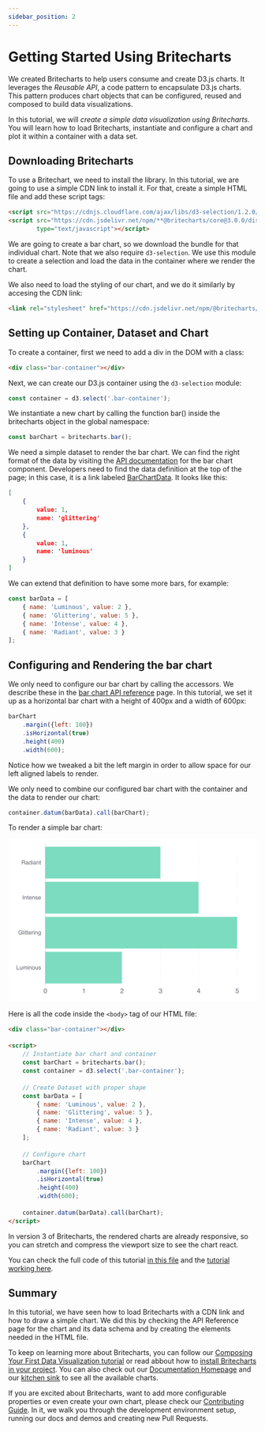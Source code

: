 ```yaml
---
sidebar_position: 2
---
```


# Getting Started Using Britecharts
We created Britecharts to help users consume and create D3.js charts. It leverages the *Reusable API*, a code pattern to encapsulate D3.js charts. This pattern produces chart objects that can be configured, reused and composed to build data visualizations.

In this tutorial, we will *create a simple data visualization using Britecharts*. You will learn how to load Britecharts, instantiate and configure a chart and plot it within a container with a data set.

## Downloading Britecharts
To use a Britechart, we need to install the library. In this tutorial, we are going to use a simple CDN link to install it. For that, create a simple HTML file and add these script tags:

```html
<script src="https://cdnjs.cloudflare.com/ajax/libs/d3-selection/1.2.0/d3-selection.js"></script>
<script src="https://cdn.jsdelivr.net/npm/**@britecharts/core@3.0.0/dist/umd/bar.min.js"
        type="text/javascript"></script>
```
We are going to create a bar chart, so we download the bundle for that individual chart. Note that we also require `d3-selection`. We use this module to create a selection and load the data in the container where we render the chart.

We also need to load the styling of our chart, and we do it similarly by accesing the CDN link:
```html
<link rel="stylesheet" href="https://cdn.jsdelivr.net/npm/@britecharts/core/dist/css/britecharts.min.css" type="text/css" />
```

## Setting up Container, Dataset and Chart
To create a container, first we need to add a div in the DOM with a class:
```html
<div class="bar-container"></div>
```
Next, we can create our D3.js container using the `d3-selection` module:
```js
const container = d3.select('.bar-container');
```

We instantiate a new chart by calling the function bar() inside the britecharts object in the global namespace:
```js
const barChart = britecharts.bar();
```
We need a simple dataset to render the bar chart. We can find the right format of the data by visiting the [API documentation][barChartAPI] for the bar chart component. Developers need to find the data definition at the top of the page; in this case, it is a link labeled [BarChartData][barChartDataSchema]. It looks like this:
```json
[
    {
        value: 1,
        name: 'glittering'
    },
    {
        value: 1,
        name: 'luminous'
    }
]
```
We can extend that definition to have some more bars, for example:
```js
const barData = [
    { name: 'Luminous', value: 2 },
    { name: 'Glittering', value: 5 },
    { name: 'Intense', value: 4 },
    { name: 'Radiant', value: 3 }
];
```

## Configuring and Rendering the bar chart
We only need to configure our bar chart by calling the accessors. We describe these in the [bar chart API reference][barChartAPI] page. In this tutorial, we set it up as a horizontal bar chart with a height of 400px and a width of 600px:
```js
barChart
    .margin({left: 100})
    .isHorizontal(true)
    .height(400)
    .width(600);
```
Notice how we tweaked a bit the left margin in order to allow space for our left aligned labels to render.

We only need to combine our configured bar chart with the container and the data to render our chart:
```js
container.datum(barData).call(barChart);
```
To render a simple bar chart:

![Simple Bar Chart][barChartImg]

Here is all the code inside the `<body>` tag of our HTML file:
```html
<div class="bar-container"></div>

<script>
    // Instantiate bar chart and container
    const barChart = britecharts.bar();
    const container = d3.select('.bar-container');

    // Create Dataset with proper shape
    const barData = [
        { name: 'Luminous', value: 2 },
        { name: 'Glittering', value: 5 },
        { name: 'Intense', value: 4 },
        { name: 'Radiant', value: 3 }
    ];

    // Configure chart
    barChart
        .margin({left: 100})
        .isHorizontal(true)
        .height(400)
        .width(600);

    container.datum(barData).call(barChart);
</script>
```
In version 3 of Britecharts, the rendered charts are already responsive, so you can stretch and compress the viewport size to see the chart react.

You can check the full code of this tutorial [in this file][simpleBarChartTutorialHTML] and the [tutorial working here][simpleBarChartTutorial].

## Summary
In this tutorial, we have seen how to load Britecharts with a CDN link and how to draw a simple chart. We did this by checking the API Reference page for the chart and its data schema and by creating the elements needed in the HTML file.

To keep on learning more about Britecharts, you can follow our [Composing Your First Data Visualization tutorial][composingDataviz] or read abbout how to [install Britecharts in your project][installingBritecharts]. You can also check out our [Documentation Homepage][home] and our [kitchen sink][demos] to see all the available charts.

If you are excited about Britecharts, want to add more configurable properties or even create your own chart, please check our [Contributing Guide][contribute]. In it, we walk you through the development environment setup, running our docs and demos and creating new Pull Requests.

[home]: http://britecharts.github.io/britecharts/
[demos]: **/tutorial-kitchen-sink.html
[contribute]: https://github.com/britecharts/britecharts/blob/master/.github/CONTRIBUTING.md
[barChartAPI]: **/module-Bar.html
[barChartDataSchema]: **/global.html#BarChartData
[barChartImg]: https://raw.githubusercontent.com/britecharts/britecharts/master/packages/docs/static/img/tutorial/simple-bar-chart.png
[simpleBarChartTutorialHTML]: https://github.com/britecharts/britecharts/blob/master/packages/docs/docs/tutorials/html/tutorial-simple-bar-chart.html
[simpleBarChartTutorial]: **/tutorial-simple-bar-chart.html
[composingDataviz]: **/composing-dataviz.html
[installingBritecharts]: **/installing-britecharts.html
